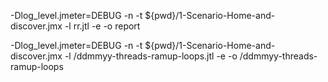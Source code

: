 -Dlog_level.jmeter=DEBUG -n -t ${pwd}/1-Scenario-Home-and-discover.jmx -l rr.jtl  -e -o report

-Dlog_level.jmeter=DEBUG -n -t ${pwd}/1-Scenario-Home-and-discover.jmx -l /ddmmyy-threads-ramup-loops.jtl  -e -o /ddmmyy-threads-ramup-loops
